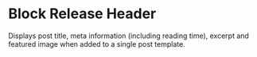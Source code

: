 # Block Release Header

Displays post title, meta information (including reading time), excerpt and featured image when added to a single post template.
